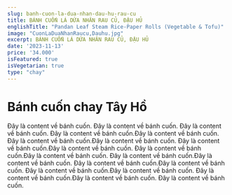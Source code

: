 ```yaml
---
slug: banh-cuon-la-dua-nhan-dau-hu-rau-cu
title: BÁNH CUỐN LÁ DỨA NHÂN RAU CỦ, ĐẬU HỦ
englishTitle: "Pandan Leaf Steam Rice-Paper Rolls (Vegetable & Tofu)"
image: "CuonLaDuaNhanRaucu,Dauhu.jpg"
excerpt: BÁNH CUỐN LÁ DỨA NHÂN RAU CỦ, ĐẬU HỦ
date: '2023-11-13'
price: '34.000'
isFeatured: true
isVegetarian: true
type: "chay"
---
```

# Bánh cuốn chay Tây Hồ

Đây là content về bánh cuốn. Đây là content về bánh cuốn. Đây là content về bánh cuốn. Đây là content về bánh cuốn.Đây là content về bánh cuốn. Đây là content về bánh cuốn.Đây là content về bánh cuốn. Đây là content về bánh cuốn.Đây là content về bánh cuốn. Đây là content về bánh cuốn.Đây là content về bánh cuốn. Đây là content về bánh cuốn.Đây là content về bánh cuốn. Đây là content về bánh cuốn.Đây là content về bánh cuốn. Đây là content về bánh cuốn.Đây là content về bánh cuốn. Đây là content về bánh cuốn.Đây là content về bánh cuốn. Đây là content về bánh cuốn.